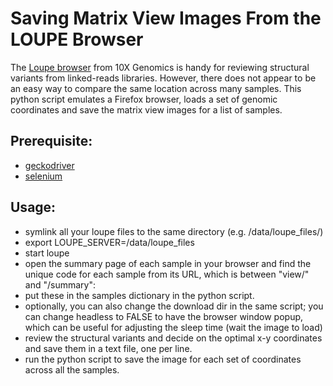 # Saving Matrix View Images From the LOUPE Browser  

The [Loupe browser](https://support.10xgenomics.com/genome-exome/software/visualization/latest/structural-variants) from 10X Genomics is handy for reviewing structural variants from linked-reads libraries. However, there does not appear to be an easy way to compare the same location across many samples. This python script emulates a Firefox browser, loads a set of genomic coordinates and save the matrix view images for a list of samples. 

## Prerequisite: 
* [geckodriver](https://github.com/mozilla/geckodriver/releases) 
* [selenium](https://pypi.org/project/selenium/)

## Usage:
* symlink all your loupe files to the same directory (e.g. /data/loupe_files/)
* export LOUPE_SERVER=/data/loupe_files
* start loupe 
* open the summary page of each sample in your browser and find the unique code for each sample from its URL, which is between "view/" and "/summary":
* put these in the samples dictionary in the python script.
* optionally, you can also change the download dir in the same script; you can change headless to FALSE to have the browser window popup, which can be useful for adjusting the sleep time (wait the image to load)
* review the structural variants and decide on the optimal x-y coordinates and save them in a text file, one per line.
* run the python script to save the image for each set of coordinates across all the samples.
 
